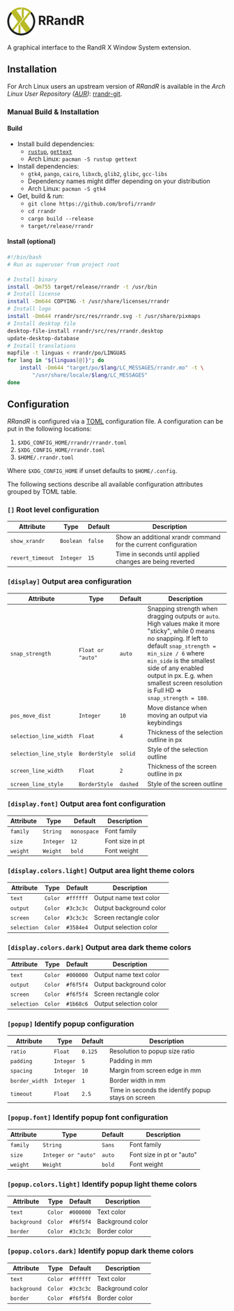 # <img src="https://raw.githubusercontent.com/brofi/rrandr/master/rrandr/src/res/rrandr.svg" width="64" align="center"/> RRandR

A graphical interface to the RandR X Window System extension.

## Installation

For Arch Linux users an upstream version of _RRandR_ is available in the _Arch Linux User Repository ([AUR](https://aur.archlinux.org/))_: [rrandr-git](https://aur.archlinux.org/packages/rrandr-git).

### Manual Build & Installation

#### Build

* Install build dependencies:
    * [`rustup`](https://rustup.rs/), [`gettext`](https://www.gnu.org/software/gettext/)
    * Arch Linux: `pacman -S rustup gettext`
* Install dependencies:
    * `gtk4`, `pango`, `cairo`, `libxcb`, `glib2`, `glibc`, `gcc-libs`
    * Dependency names might differ depending on your distribution
    * Arch Linux: `pacman -S gtk4`
* Get, build & run:
    * `git clone https://github.com/brofi/rrandr`
    * `cd rrandr`
    * `cargo build --release`
    * `target/release/rrandr`

#### Install (optional)

```sh
#!/bin/bash
# Run as superuser from project root

# Install binary
install -Dm755 target/release/rrandr -t /usr/bin
# Install license
install -Dm644 COPYING -t /usr/share/licenses/rrandr
# Install logo
install -Dm644 rrandr/src/res/rrandr.svg -t /usr/share/pixmaps
# Install desktop file
desktop-file-install rrandr/src/res/rrandr.desktop
update-desktop-database
# Install translations
mapfile -t linguas < rrandr/po/LINGUAS
for lang in "${linguas[@]}"; do
    install -Dm644 "target/po/$lang/LC_MESSAGES/rrandr.mo" -t \
        "/usr/share/locale/$lang/LC_MESSAGES"
done
```

## Configuration

_RRandR_ is configured via a [TOML](https://toml.io/en/) configuration file. A configuration can be put in the following locations:

1. `$XDG_CONFIG_HOME/rrandr/rrandr.toml`
2. `$XDG_CONFIG_HOME/rrandr.toml`
3. `$HOME/.rrandr.toml`

Where `$XDG_CONFIG_HOME` if unset defaults to `$HOME/.config`.

The following sections describe all available configuration attributes grouped by TOML table.

[//]: # (<mark_config>)

### `[]` Root level configuration

| Attribute | Type | Default | Description |
|-|-|-|-|
| `show_xrandr` | `Boolean` | `false` | Show an additional xrandr command for the current configuration |
| `revert_timeout` | `Integer` | `15` | Time in seconds until applied changes are being reverted |

### `[display]` Output area configuration

| Attribute | Type | Default | Description |
|-|-|-|-|
| `snap_strength` | `Float or "auto"` | `auto` | Snapping strength when dragging outputs or `auto`. High values make it more "sticky", while 0 means no snapping. If left to default `snap_strength = min_size / 6` where `min_side` is the smallest side of any enabled output in px. E.g. when smallest screen resolution is Full HD => `snap_strength = 180`. |
| `pos_move_dist` | `Integer` | `10` | Move distance when moving an output via keybindings |
| `selection_line_width` | `Float` | `4` | Thickness of the selection outline in px |
| `selection_line_style` | `BorderStyle` | `solid` | Style of the selection outline |
| `screen_line_width` | `Float` | `2` | Thickness of the screen outline in px |
| `screen_line_style` | `BorderStyle` | `dashed` | Style of the screen outline |

### `[display.font]` Output area font configuration

| Attribute | Type | Default | Description |
|-|-|-|-|
| `family` | `String` | `monospace` | Font family |
| `size` | `Integer` | `12` | Font size in pt |
| `weight` | `Weight` | `bold` | Font weight |


### `[display.colors.light]` Output area light theme colors

| Attribute | Type | Default | Description |
|-|-|-|-|
| `text` | `Color` | `#ffffff` | Output name text color |
| `output` | `Color` | `#3c3c3c` | Output background color |
| `screen` | `Color` | `#3c3c3c` | Screen rectangle color |
| `selection` | `Color` | `#3584e4` | Output selection color |

### `[display.colors.dark]` Output area dark theme colors

| Attribute | Type | Default | Description |
|-|-|-|-|
| `text` | `Color` | `#000000` | Output name text color |
| `output` | `Color` | `#f6f5f4` | Output background color |
| `screen` | `Color` | `#f6f5f4` | Screen rectangle color |
| `selection` | `Color` | `#1b68c6` | Output selection color |

### `[popup]` Identify popup configuration

| Attribute | Type | Default | Description |
|-|-|-|-|
| `ratio` | `Float` | `0.125` | Resolution to popup size ratio |
| `padding` | `Integer` | `5` | Padding in mm |
| `spacing` | `Integer` | `10` | Margin from screen edge in mm |
| `border_width` | `Integer` | `1` | Border width in mm |
| `timeout` | `Float` | `2.5` | Time in seconds the identify popup stays on screen |

### `[popup.font]` Identify popup font configuration

| Attribute | Type | Default | Description |
|-|-|-|-|
| `family` | `String` | `Sans` | Font family |
| `size` | `Integer or "auto"` | `auto` | Font size in pt or "auto" |
| `weight` | `Weight` | `bold` | Font weight |


### `[popup.colors.light]` Identify popup light theme colors

| Attribute | Type | Default | Description |
|-|-|-|-|
| `text` | `Color` | `#000000` | Text color |
| `background` | `Color` | `#f6f5f4` | Background color |
| `border` | `Color` | `#3c3c3c` | Border color |

### `[popup.colors.dark]` Identify popup dark theme colors

| Attribute | Type | Default | Description |
|-|-|-|-|
| `text` | `Color` | `#ffffff` | Text color |
| `background` | `Color` | `#3c3c3c` | Background color |
| `border` | `Color` | `#f6f5f4` | Border color |

[//]: # (</mark_config>)